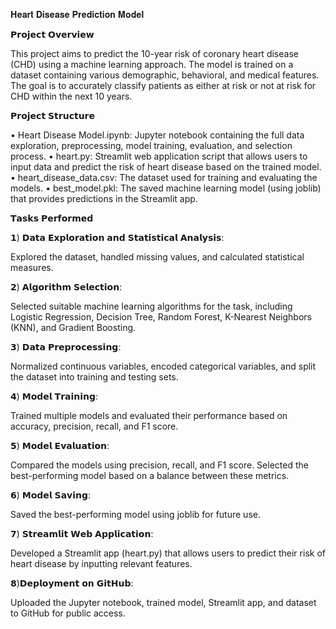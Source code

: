 𝐇𝐞𝐚𝐫𝐭 𝐃𝐢𝐬𝐞𝐚𝐬𝐞 𝐏𝐫𝐞𝐝𝐢𝐜𝐭𝐢𝐨𝐧 𝐌𝐨𝐝𝐞𝐥


𝗣𝗿𝗼𝗷𝗲𝗰𝘁 𝗢𝘃𝗲𝗿𝘃𝗶𝗲𝘄

This project aims to predict the 10-year risk of coronary heart disease (CHD) using a machine learning approach. The model is trained on a dataset containing various demographic, behavioral, and medical features. The goal is to accurately classify patients as either at risk or not at risk for CHD within the next 10 years.

𝗣𝗿𝗼𝗷𝗲𝗰𝘁 𝗦𝘁𝗿𝘂𝗰𝘁𝘂𝗿𝗲

• Heart Disease Model.ipynb: Jupyter notebook containing the full data exploration, preprocessing, model training, evaluation, and selection process.
• heart.py: Streamlit web application script that allows users to input data and predict the risk of heart disease based on the trained model.
• heart_disease_data.csv: The dataset used for training and evaluating the models.
• best_model.pkl: The saved machine learning model (using joblib) that provides predictions in the Streamlit app.


𝗧𝗮𝘀𝗸𝘀 𝗣𝗲𝗿𝗳𝗼𝗿𝗺𝗲𝗱

𝟭) 𝗗𝗮𝘁𝗮 𝗘𝘅𝗽𝗹𝗼𝗿𝗮𝘁𝗶𝗼𝗻 𝗮𝗻𝗱 𝗦𝘁𝗮𝘁𝗶𝘀𝘁𝗶𝗰𝗮𝗹 𝗔𝗻𝗮𝗹𝘆𝘀𝗶𝘀:

Explored the dataset, handled missing values, and calculated statistical measures.

𝟮) 𝗔𝗹𝗴𝗼𝗿𝗶𝘁𝗵𝗺 𝗦𝗲𝗹𝗲𝗰𝘁𝗶𝗼𝗻:

Selected suitable machine learning algorithms for the task, including Logistic Regression, Decision Tree, Random Forest, K-Nearest Neighbors (KNN), and Gradient Boosting.

𝟯) 𝗗𝗮𝘁𝗮 𝗣𝗿𝗲𝗽𝗿𝗼𝗰𝗲𝘀𝘀𝗶𝗻𝗴:

Normalized continuous variables, encoded categorical variables, and split the dataset into training and testing sets.

𝟰) 𝗠𝗼𝗱𝗲𝗹 𝗧𝗿𝗮𝗶𝗻𝗶𝗻𝗴:

Trained multiple models and evaluated their performance based on accuracy, precision, recall, and F1 score.

𝟱) 𝗠𝗼𝗱𝗲𝗹 𝗘𝘃𝗮𝗹𝘂𝗮𝘁𝗶𝗼𝗻:

Compared the models using precision, recall, and F1 score. Selected the best-performing model based on a balance between these metrics.

𝟲) 𝗠𝗼𝗱𝗲𝗹 𝗦𝗮𝘃𝗶𝗻𝗴:

Saved the best-performing model using joblib for future use.

𝟳) 𝗦𝘁𝗿𝗲𝗮𝗺𝗹𝗶𝘁 𝗪𝗲𝗯 𝗔𝗽𝗽𝗹𝗶𝗰𝗮𝘁𝗶𝗼𝗻:

Developed a Streamlit app (heart.py) that allows users to predict their risk of heart disease by inputting relevant features.

𝟴)𝗗𝗲𝗽𝗹𝗼𝘆𝗺𝗲𝗻𝘁 𝗼𝗻 𝗚𝗶𝘁𝗛𝘂𝗯:

Uploaded the Jupyter notebook, trained model, Streamlit app, and dataset to GitHub for public access.
